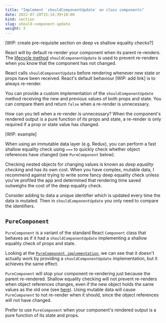 ```yaml
---
title: "Implement `shouldComponentUpdate` on class components"
date: 2022-07-28T15:14:39+10:00
kind: section
slug: should-component-update
weight: 3
---
```


[WIP: create pre-requisite section on deep vs shallow equality checks?]

React will by default re-render your component when its parent re-renders. The [lifecycle method](https://reactjs.org/docs/react-component.html) `shouldComponentUpdate` is used to prevent re-renders when you know that the component has not changed.

React calls `shouldComponentUpdate` before rendering whenever new state or props have been received. React's default behaviour [WIP: add link] is to always re-render. 

You can provide a custom implementation of the `shouldComponentUpdate` method receiving the new and previous values of both props and state. You can compare them and return `false` when a re-render is unnecessary.

How can you tell when a re-render is unnecessary? When the component's rendered output is a pure function of its props and state, a re-render is only required if a prop or state value has changed.

[WIP: example]

When using an immutable data layer (e.g. Redux), you can perform a fast shallow equality check using `===` to quickly check whether object references have changed (see `PureComponent` below).

Checking nested objects for changing values is known as _deep equality checking_ and has its own cost. When you have complex, mutable data, I recommend against trying to write some fancy deep equality check unless you've profiled the app and determined that rendering time saved outweighs the cost of the deep equality check.

Consider adding to data a unique identifier which is updated every time the data is mutated. Then in `shouldComponentUpdate` you only need to compare the identifiers.

## `PureComponent`

`PureComponent` is a variant of the standard React `Component` class that behaves as if it had a `shouldComponentUpdate` implementing a shallow equality check of props and state.

Looking at the [`PureComponent implementation`](https://github.com/facebook/react/blob/f101c2d0d3a6cb5a788a3d91faef48462e45f515/packages/react-reconciler/src/ReactFiberClassComponent.js#L346), we can see that it doesn't actually work by providing a `shouldComponentUpdate` implementation, but it achieves the same effect.

`PureComponent` will stop your component re-rendering just because the parent re-rendered. Shallow equality checking will not prevent re-renders when object references changes, even if the new object holds the same values as the old one (see [here](#props-must-pass-referential-equality-checks)). Using mutable data will cause `PureComponent` to not re-render when it should, since the object references will not have changed.

Prefer to use `PureComponent` when your component's rendered output is a pure function of its state and props. 

